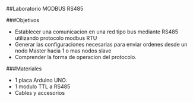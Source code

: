 
##Laboratorio MODBUS RS485

###Objetivos

* Establecer una comunicacion en una red tipo bus mediante RS485 utilizando protocolo modbus RTU
* Generar las configuraciones necesarias para enviar ordenes desde un nodo Master hacia 1 o mas nodos slave
* Comprender la forma de operacion del protocolo.

###Materiales

* 1 placa Arduino UNO.
* 1 modulo TTL a RS485
* Cables y accesorios



